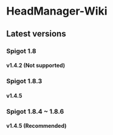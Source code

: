# HeadManager-Wiki

## Latest versions
### Spigot 1.8
#### v1.4.2 (Not supported)
### Spigot 1.8.3
#### v1.4.5
### Spigot 1.8.4 ~ 1.8.6
#### v1.4.5 (Recommended)